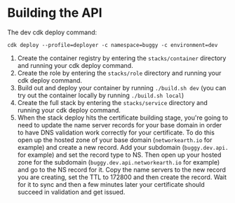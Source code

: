 # Building the API

The dev cdk deploy command:
```
cdk deploy --profile=deployer -c namespace=buggy -c environment=dev
```

1. Create the container registry by entering the `stacks/container` directory and running your cdk deploy command.
2. Create the role by entering the `stacks/role` directory and running your cdk deploy command.
3. Build out and deploy your container by running `./build.sh dev` (you can try out the container locally by running `./build.sh local`)
4. Create the full stack by entering the `stacks/service` directory and running your cdk deploy command.
5. When the stack deploy hits the certificate building stage, you're going to need to update the name server records for your base domain in order to have DNS validation work correctly for your certificate. To do this open up the hosted zone of your base domain (`networkearth.io` for example) and create a new record. Add your subdomain (`buggy.dev.api.` for example) and set the record type to NS. Then open up your hosted zone for the subdomain (`buggy.dev.api.networkearth.io` for example) and go to the NS record for it. Copy the name servers to the new record you are creating, set the TTL to 172800 and then create the record. Wait for it to sync and then a few minutes later your certificate should succeed in validation and get issued. 